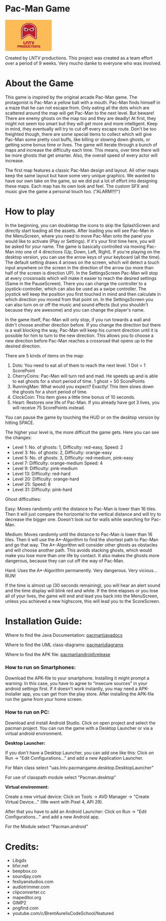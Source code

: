# Pac-Man Game
<div>
  <img style="vertical-align:middle" src="https://github.com/CruseoGithub/pacman/blob/main/android/assets/maps/lntv_logo.png" width="150" height="100" />
</div>

 Created by LNTV productions.
 This project was created as a team effort over a period of 9 weeks.
 Very mucho danke to everyone who was involved.

 # About the Game

 This game is inspired by the original arcade Pac-Man game.
 The protagonist is Pac-Man a yellow ball with a mouth. Pac-Man finds himself in a maze that he can not escape from.
 Only eating all the dots which are scattered around the map will get Pac-Man to the next level. 
 But beware! There are enemy ghosts on the map too and they are deadly! At first, they might not seem too smart but they will get more and more intelligent.
 Keep in mind, they eventually will try to cut off every escape route.
 Don't be too freighted though, there are some special items to collect which will give Pac-Man some pretty cool buffs, like killing or slowing down ghosts, or getting some bonus time or lives.
 The game will iterate through a bunch of maps and increase the difficulty each time. 
 This means, over time there will be more ghosts that get smarter. 
 Also, the overall speed of every actor will increase. 
 
 The first map features a classic Pac-Man design and layout. All other maps keep the same layout but have some very unique graphics. 
 We wanted to have our own take on the game, so we did put a lot of effort into designing these maps. Each map has its own look and feel.
 The custom SFX and music give the game a personal touch too. ("ALARM!!!!")
 
 
 # How to play
 
 In the beginning, you can doubletap the icons to skip the SplashScreen and directly start loading all the assets.
 After loading you will see Pac-Man in the MenuScreen, where you need to move Pac-Man onto the panel you would like to activate (Play or Settings).
 If it's your first time here, you will be asked for your name.
 The game is basically controlled via moving Pac-Man into one of 4 directions (Up, Down, Left, Right).
 If you're playing on the desktop version, you can use the arrow keys of your keyboard (all the time).
 The default setting draws 4 arrows on the screen, which will detect a touch input anywhere on the screen in the direction of the arrow
 (so more than half of the screen is direction UP).
 In the SettingsScreen Pac-Man will stop at every crossroads which will make it easier to reach the desired settings (Same in the PauseScreen).
 There you can change the controller to a joystick-controller, which can also be used as a swipe controller.
 The joystick will keep the position you first touched in mind and then calculate in which direction you moved from that point on.
 In the SettingsScreen you can also turn on or off the music and sound effects (but you shouldn't because they are awesome) and you can change the player's name.
 
 In the game itself, Pac-Man will only stop, if you run towards a wall and didn't choose another direction before.
 If you change the direction but there is a wall blocking the way, Pac-Man will keep his current direction until it is possible for him to turn to the new direction.
 This allows you to choose a new direction before Pac-Man reaches a crossroad that opens up to the desired direction.
 
 There are 5 kinds of items on the map:
 1. Dots: You need to eat all of them to reach the next level. 1 Dot = 1 ScorePoint
 2. CherryCoins: Pac-Man will turn red and mad. He speeds up and is able to eat ghosts for a short period of time. 1 ghost = 50 ScorePoints
 3. RunningMan: What would you expect? Exactly! This item slows down the ghosts for a short period of time.
 4. ClockCoin: This item gives a little time bonus of 10 seconds.
 5. Heart: Restores one life of Pac-Man. If you already have got 3 lives, you will receive 75 ScorePoints instead.
 
 You can pause the game by touching the HUD or on the desktop version by hitting SPACE.
 
 The higher your level is, the more difficult the game gets. Here you can see the changes:
 - Level 1: No. of ghosts: 1, Difficulty: red-easy, Speed: 2
 - Level 3: No. of ghosts: 2, Difficulty: orange-easy
 - Level 5: No. of ghosts: 3, Difficulty: red-medium, pink-easy
 - Level 7: Difficulty: orange-medium Speed: 4
 - Level 9: Difficulty: pink-medium
 - Level 13: Difficulty: red-hard
 - Level 20: Difficulty: orange-hard
 - Level 25: Speed: 8
 - Level 31: Difficulty: pink-hard
 
 Ghost difficulties:
 
 Easy: Moves randomly until the distance to Pac-Man is lower than 16 tiles. Then it will just compare the horizontal to the vertical distance and will try to decrease the bigger one. Doesn't look out for walls while searching for Pac-Man.
 
 Medium: Moves randomly until the distance to Pac-Man is lower than 16 tiles. Then it will use the A*-Algorithm to find the shortest path to Pac-Man and go that way.
 The A*-Algorithm will consider other ghosts as obstacles and will choose another path. This avoids stacking ghosts, which would make you lose more than one life by contact.
 It also makes the ghosts more dangerous, because they can cut off the way of Pac-Man.
 
 Hard: Uses the A*-Algorithm permanently. Very dangerous. Very vicious... RUN!
 
 If the time is almost up (30 seconds remaining), you will hear an alert sound and the time display will blink red and white.
 If the time elapses or you lose all of your lives, the game will end and lead you back into the MenuScreen, unless you achieved a new highscore, this will lead you to the ScoreScreen.

 # Installation Guide:

<p>Where to find the Java Documentation:&nbsp;<a href="https://github.com/CruseoGithub/pacman/tree/main/Javadocs">pacman\javadocs</a></p>
<p>Where to find the UML class-diagrams:&nbsp;<a href="https://github.com/CruseoGithub/pacman/tree/main/diagrams">pacman\diagrams</a></p>
<p>Where to find the APK file:&nbsp;<a href="https://github.com/CruseoGithub/pacman/tree/main/android/release">pacman\android\release</a></p>
<h3>How to run on Smartphones:</h3>
<p>Download the APK-file to your smartphone. Installing it might prompt a warning: In this case, you have to agree to "insecure sources" in your android settings first. If it doesn't work instantly, you may need a APK-Installer app, you can get from the play store. After installing the APK-file run the game from your home screen.</p>
<h3>How to run on PC:</h3>
<p>Download and install Android Studio.&nbsp;Click on open project and select the pacman project.&nbsp;You can run the game with a Desktop Launcher or via a virtual android environment.</p>
<p><strong>Desktop Launcher:</strong></p>
<p>If you don't have a Desktop Launcher, you can add one like this: Click on Run -&gt; "Edit Configurations..." and add a new Application Launcher.</p>
<p>For Main class select "uas.lntv.pacmangame.desktop.DesktopLauncher"</p>
<p>For use of classpath module select "Pacman.desktop"</p>
<p><strong>Virtual&nbsp;environment:</strong></p>
<p>Create a new virtual device: Click on Tools -&gt; AVD Manager -&gt; "Create Virtual Device..."&nbsp;(We went with Pixel 4, API 29).</p>
<p>After that you have to add an Android Launcher: Click on Run -&gt; "Edit Configurations..." and add a new Android app.</p>
<p>For the Module select "Pacman.android"</p>
 
 # Credits:
 - Libgdx
 - bfxr.net
 - beepbox.co
 - soundjay.com
 - fesliyanstudios.com
 - audiotrimmer.com
 - clipconverter.cc
 - mapeditor.org
 - GIMP2
 - pngfind.com
 - youtube.com/c/BrentAurelisCodeSchool/featured
 
